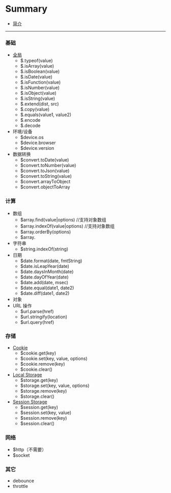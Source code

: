 # Summary

* [简介](README.md)

----

### 基础

* [全局](core.md)
    * $.typeof(value)
    * $.isArray(value)
    * $.isBoolean(value)
    * $.isDate(value)
    * $.isFunction(value)
    * $.isNumber(value)
    * $.isObject(value)
    * $.isString(value)
    * $.extend(dist, src)
    * $.copy(value)
    * $.equals(value1, value2)
    * $.encode
    * $.decode
* 环境/设备
    * $device.os
    * $device.browser
    * $device.version
* 数据转换
    * $convert.toDate(value)
    * $convert.toNumber(value)
    * $convert.toJson(value)
    * $convert.toString(value)
    * $convert.arrayToObject
    * $convert.objectToArray

### 计算
* 数组
    * $array.find(value|options) //支持对象数组
    * $array.indexOf(value|options) //支持对象数组
    * $array.orderBy(options)
    * $array.
* 字符串
    * $string.indexOf(string)
* 日期
    * $date.format(date, fmtString)
    * $date.isLeapYear(date)
    * $date.daysInMonth(date)
    * $date.dayOfYear(date)
    * $date.add(date, msec)
    * $date.equal(date1, date2)
    * $date.diff(date1, date2)
* 对象
* URL 操作
    * $url.parse(href)
    * $url.stringify(location)
    * $url.query(href)

### 存储
* [Cookie](storage.md#cookie)
    * $cookie.get(key)
    * $cookie.set(key, value, options)
    * $cookie.remove(key)
    * $cookie.clear()
* [Local Storage](storage.md#localstorage)
    * $storage.get(key)
    * $storage.set(key, value, options)
    * $storage.remove(key)
    * $storage.clear()
* [Session Storage](storage.md#sessionstorage)
    * $session.get(key)
    * $session.set(key, value)
    * $session.remove(key)
    * $session.clear()

### 网络
* $http（不需要）
* $socket

### 其它
* debounce
* throttle
